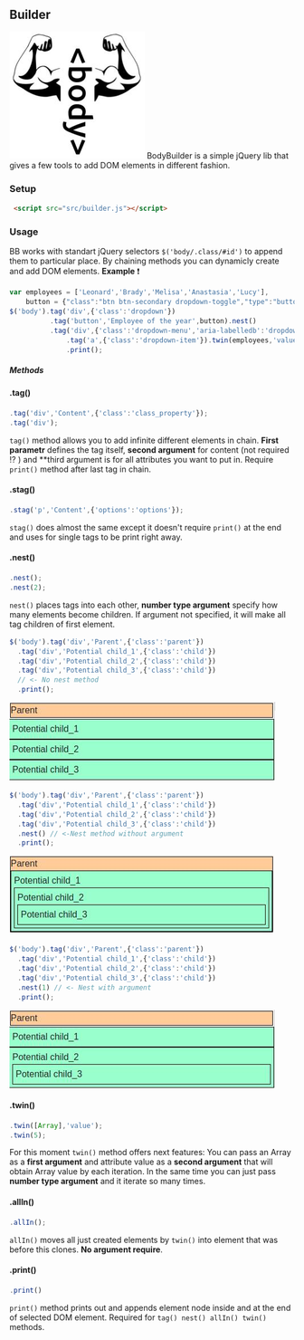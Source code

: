 ## <Body>Builder
![bb_logo](examples/bb_logo.jpeg)
BodyBuilder is a simple jQuery lib that gives a few tools to add DOM elements in different fashion.

### Setup
```html
 <script src="src/builder.js"></script>
```
### Usage
BB works with standart jQuery selectors `$('body/.class/#id')` to append them to particular place.
By chaining methods you can dynamicly create and add DOM elements.
**Example** :exclamation:
```javascript
var employees = ['Leonard','Brady','Melisa','Anastasia','Lucy'],
    button = {"class":"btn btn-secondary dropdown-toggle","type":"button", "id":"dropdownMenuButton", "data-toggle":"dropdown", "aria-haspopup":"true", "aria-expanded":"false"};
$('body').tag('div',{'class':'dropdown'})
          .tag('button','Employee of the year',button).nest()
          .tag('div',{'class':'dropdown-menu','aria-labelledb':'dropdownMenuButton'})
              .tag('a',{'class':'dropdown-item'}).twin(employees,'value').allIn().nest()
              .print();
```
##### Methods
#### .tag()
```javascript
.tag('div','Content',{'class':'class_property'});
.tag('div');
```
`tag()` method allows you to add infinite different elements in chain. **First parametr** defines the tag itself, **second argument** for content (not required :interrobang: ) and **third argument is for all attributes you want to put in. Require `print()` method after last tag in chain.
#### .stag()
```javascript
.stag('p','Content',{'options':'options'});
``` 
`stag()` does almost the same except it doesn't require `print()` at the end and uses for single tags to be print right away.
#### .nest()
```javascript
.nest();
.nest(2);
```
`nest()` places tags into each other, **number type argument** specify how many elements become children. If argument not specified, it will make all tag children of first element.
```javascript
$('body').tag('div','Parent',{'class':'parent'})
  .tag('div','Potential child_1',{'class':'child'})
  .tag('div','Potential child_2',{'class':'child'})
  .tag('div','Potential child_3',{'class':'child'})
  // <- No nest method
  .print();

```
![nest method](examples/nest1.jpeg)
```javascript
$('body').tag('div','Parent',{'class':'parent'})
  .tag('div','Potential child_1',{'class':'child'})
  .tag('div','Potential child_2',{'class':'child'})
  .tag('div','Potential child_3',{'class':'child'})
  .nest() // <-Nest method without argument
  .print();
```
![nest method](examples/nest2.jpeg)
```javascript
$('body').tag('div','Parent',{'class':'parent'})
  .tag('div','Potential child_1',{'class':'child'})
  .tag('div','Potential child_2',{'class':'child'})
  .tag('div','Potential child_3',{'class':'child'})
  .nest(1) // <- Nest with argument
  .print();
```
![nest method](examples/nest3.jpeg)
#### .twin()
```javascript
.twin([Array],'value');
.twin(5);
```
For this moment `twin()` method offers next features: You can pass an Array as a **first argument** and attribute value as a **second argument** that will obtain Array value by each iteration. In the same time you can just pass **number type argument** and it iterate so many times.
#### .allIn()
```javascript
.allIn();
```
`allIn()` moves all just created elements by `twin()` into element that was before this clones. **No argument require**.
#### .print()
```javascript
.print()
```
`print()` method prints out and appends element node inside and at the end of selected DOM element. Required for `tag() nest() allIn() twin()` methods.

